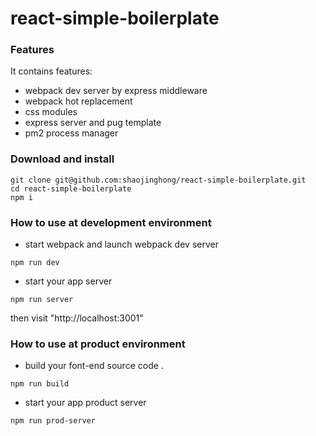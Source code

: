 # react-simple-boilerplate

### Features
It contains features:
- webpack dev server by express middleware
- webpack hot replacement
- css modules
- express server and pug template
- pm2 process manager

### Download and install
```
git clone git@github.com:shaojinghong/react-simple-boilerplate.git
cd react-simple-boilerplate
npm i
```

### How to use at development environment
- start webpack and launch webpack dev server
```
npm run dev
```
- start your app server
```
npm run server
```
then visit "http://localhost:3001"

### How to use at product environment
- build your font-end source code .
```
npm run build
```
- start your app product server
```
npm run prod-server
```
